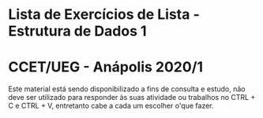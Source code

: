 # Lista de Exercícios de Lista - Estrutura de Dados 1 
# CCET/UEG - Anápolis 2020/1 
  Este material está sendo disponibilizado a fins de consulta e estudo, não deve ser utilizado para responder às suas atividade ou trabalhos no CTRL + C e CTRL + V, entretanto cabe a cada um escolher o'que fazer.
